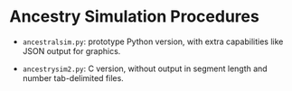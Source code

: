 # Ancestry Simulation Procedures

 - `ancestralsim.py`: prototype Python version, with extra capabilities like JSON output for graphics.

 - `ancestrysim2.py`: C version, without output in segment length and number tab-delimited files.
